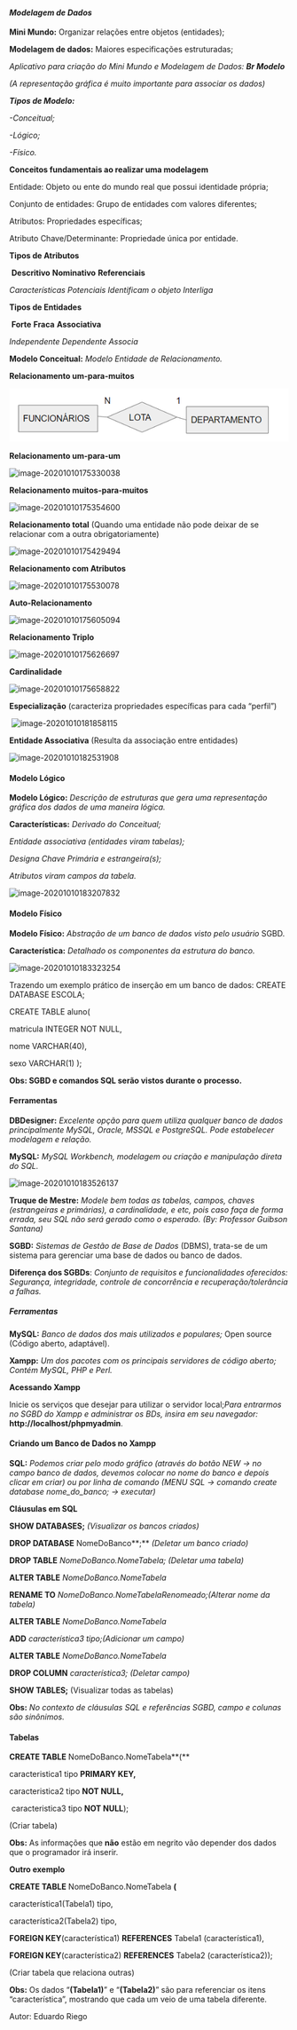 ####                                                    ***Modelagem de Dados***

**Mini Mundo:** Organizar relações entre objetos (entidades);

**Modelagem de dados:** Maiores especificações estruturadas;

*Aplicativo para criação do Mini Mundo e Modelagem de Dados: **Br Modelo***

*(A representação gráfica é muito importante para associar os dados)*



***Tipos de Modelo:***

*-Conceitual;*

*-Lógico;*

*-Físico.*



**Conceitos fundamentais ao realizar uma modelagem**

Entidade: Objeto ou ente do mundo real que possui identidade própria;

Conjunto de entidades: Grupo de entidades com valores diferentes;

Atributos: Propriedades específicas;

Atributo Chave/Determinante: Propriedade única por entidade.



**Tipos de Atributos**

​			**Descritivo**							 **Nominativo**								**Referenciais**

*Características Potenciais* 		       *Identificam o objeto* 				         *Interliga*



**Tipos de Entidades**

​     **Forte**    								   	    **Fraca** 										         **Associativa**

*Independente*                                   *Dependente*                                                *Associa*



**Modelo Conceitual:** *Modelo Entidade de Relacionamento.*

**Relacionamento um-para-muitos**

![rel](https://github.com/Pedrogvd/Projeto_StartLatam/blob/main/Imagens_BD/rel1.PNG)

**Relacionamento um-para-um**

![image-20201010175330038](C:\Users\Administrador\AppData\Roaming\Typora\typora-user-images\image-20201010175330038.png)

**Relacionamento muitos-para-muitos**

![image-20201010175354600](C:\Users\Administrador\AppData\Roaming\Typora\typora-user-images\image-20201010175354600.png)

**Relacionamento total** (Quando uma entidade não pode deixar de se relacionar com a outra obrigatoriamente)

![image-20201010175429494](C:\Users\Administrador\AppData\Roaming\Typora\typora-user-images\image-20201010175429494.png)

**Relacionamento com Atributos**

![image-20201010175530078](C:\Users\Administrador\AppData\Roaming\Typora\typora-user-images\image-20201010175530078.png)

**Auto-Relacionamento**

![image-20201010175605094](C:\Users\Administrador\AppData\Roaming\Typora\typora-user-images\image-20201010175605094.png)

**Relacionamento Triplo**

![image-20201010175626697](C:\Users\Administrador\AppData\Roaming\Typora\typora-user-images\image-20201010175626697.png)

**Cardinalidade**

![image-20201010175658822](C:\Users\Administrador\AppData\Roaming\Typora\typora-user-images\image-20201010175658822.png)

**Especialização** (caracteriza propriedades específicas para cada “perfil”)

​                  ![image-20201010181858115](C:\Users\Administrador\AppData\Roaming\Typora\typora-user-images\image-20201010181858115.png)

**Entidade Associativa** (Resulta da associação entre entidades)

![image-20201010182531908](C:\Users\Administrador\AppData\Roaming\Typora\typora-user-images\image-20201010182531908.png)





####                                                      **Modelo Lógico**

**Modelo Lógico:** *Descrição de estruturas que gera uma representação*  *gráfica dos dados de uma maneira lógica.*

**Características:** *Derivado do Conceitual;*    

*Entidade associativa (entidades viram tabelas);*            

*Designa Chave Primária e estrangeira(s);*       

*Atributos viram campos da tabela.*

![image-20201010183207832](C:\Users\Administrador\AppData\Roaming\Typora\typora-user-images\image-20201010183207832.png)



####                                                        **Modelo Físico**

**Modelo Físico:** *Abstração de um banco de dados visto pelo usuário* SGBD.

**Característica:** *Detalhado os componentes da estrutura do banco.*

![image-20201010183323254](C:\Users\Administrador\AppData\Roaming\Typora\typora-user-images\image-20201010183323254.png)

Trazendo um exemplo prático de inserção em um banco de dados:
        CREATE DATABASE ESCOLA;

CREATE TABLE aluno( 

matricula INTEGER NOT NULL, 

nome VARCHAR(40), 

sexo VARCHAR(1) );

**Obs: SGBD e comandos SQL serão vistos durante o** **processo.** 

#### **Ferramentas**

**DBDesigner:** *Excelente opção para quem utiliza qualquer banco de dados principalmente MySQL, Oracle, MSSQL e PostgreSQL. Pode estabelecer modelagem e relação.*

**MySQL:** *MySQL Workbench, modelagem ou criação e manipulação direta do SQL.*

![image-20201010183526137](C:\Users\Administrador\AppData\Roaming\Typora\typora-user-images\image-20201010183526137.png)

**Truque de Mestre:** *Modele bem todas as tabelas, campos, chaves (estrangeiras e primárias), a cardinalidade, e etc, pois caso faça de forma errada, seu SQL não será gerado como o esperado. (By: Professor Guibson Santana)*

**SGBD:** *Sistemas de Gestão de Base de Dados* (DBMS), trata-se de um sistema para gerenciar uma base de dados ou banco de dados.

**Diferença dos SGBDs**: *Conjunto de requisitos e funcionalidades oferecidos: Segurança, integridade, controle de concorrência e recuperação/tolerância a falhas.*

##### **Ferramentas**

**MySQL:** *Banco de dados dos mais utilizados e populares;*    Open source (Código aberto, adaptável).

**Xampp:** *Um dos pacotes com os principais servidores de código aberto;*       *Contém MySQL, PHP e Perl.*

**Acessando Xampp**

Inicie os serviços que desejar para utilizar o servidor local;*Para entrarmos no SGBD do Xampp e administrar os BDs, insira em seu navegador:* **http://localhost/phpmyadmin**.



#### **Criando um Banco de Dados no Xampp**

**SQL:** *Podemos criar pelo modo gráfico (através do botão NEW → no campo banco de dados, devemos colocar no nome do banco e depois clicar em criar) ou por linha de comando (MENU SQL → comando create database nome_do_banco; → executar)*

**Cláusulas em SQL**

**SHOW DATABASES;** *(Visualizar os bancos criados)*

**DROP DATABASE** NomeDoBanco**;** *(Deletar um banco criado)*

**DROP TABLE** *NomeDoBanco.NomeTabela; (Deletar uma tabela)*

**ALTER TABLE** *NomeDoBanco.NomeTabela* 

**RENAME TO** *NomeDoBanco.NomeTabelaRenomeado;(Alterar nome da tabela)*

**ALTER TABLE** *NomeDoBanco.NomeTabela* 

**ADD** *característica3 tipo;(Adicionar um campo)*

**ALTER TABLE** *NomeDoBanco.NomeTabela* 

**DROP COLUMN** *característica3; (Deletar campo)*

**SHOW TABLES;** (Visualizar todas as tabelas)

**Obs:** *No contexto de cláusulas SQL e referências SGBD, campo e colunas são sinônimos.*



#### **Tabelas**

**CREATE TABLE** NomeDoBanco.NomeTabela**(**    

   caracteristica1 tipo **PRIMARY KEY,**     

 caracteristica2 tipo **NOT NULL,**  

​    caracteristica3 tipo **NOT NULL**);

 (Criar tabela)

**Obs:** As informações que **não** estão em negrito vão depender dos dados que o programador irá inserir.

**Outro exemplo**

**CREATE TABLE** NomeDoBanco.NomeTabela **(** 

característica1(Tabela1) tipo,

característica2(Tabela2) tipo, 

**FOREIGN KEY**(característica1) **REFERENCES** Tabela1 (característica1),

 **FOREIGN KEY**(característica2) **REFERENCES** Tabela2 (característica2));

(Criar tabela que relaciona outras)

**Obs:** Os dados “**(Tabela1)**” e “**(Tabela2)**” são para referenciar os itens “característica”, mostrando que cada um veio de uma tabela diferente.

Autor: Eduardo Riego
